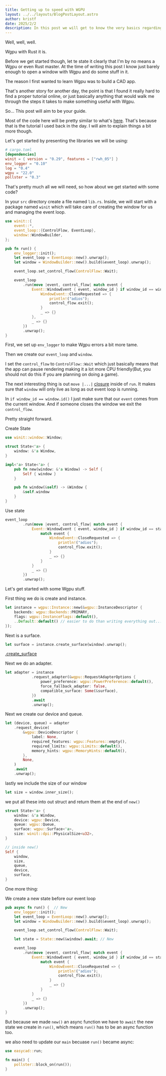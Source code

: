 ```yaml
---
title: Getting up to speed with WGPU
layout: ../../layouts/BlogPostLayout.astro
author: kristf
date: 2025/2/2
description: In this post we will get to know the very basics regarding wgpu with Rust. We will mainly focus on the base setup and opening a window.
---
```


Well, well, well.

Wgpu with Rust it is.

Before we get started though, let te state it clearly that I'm by no means a Wgpu or even Rust master. At the time of writing this post I know just barely enough to open a window with Wgpu and do some stuff in it.

The reason I first wanted to learn Wgpu was to build a CAD app.

That's another story for another day, the point is that I found it really hard to find a proper tutorial online, or just basically anything that would walk me through the steps it takes to make something useful with Wgpu.

So... This post will aim to be your guide.

Most of the code here will be pretty similar to what's [here](https://sotrh.github.io/learn-wgpu/beginner/tutorial1-window/#boring-i-know). That's because that is the tutorial I used back in the day. I will aim to explain things a bit more though.

Let's get started by presenting the libraries we will be using:

```toml
# cargo.toml
[dependencies]
winit = { version = "0.29", features = ["rwh_05"] }
env_logger = "0.10"
log = "0.4"
wgpu = "22.0"
pollster = "0.3"
```

That's pretty much all we will need, so how about we get started with some code?

In your `src` directory create a file named `lib.rs`. Inside, we will start with a package named `winit` which will take care of creating the window for us and managing the event loop.

```rust
use winit::{
    event::*,
    event_loop::{ControlFlow, EventLoop},
    window::WindowBuilder,
};

pub fn run() {
    env_logger::init();
    let event_loop = EventLoop::new().unwrap();
    let window = WindowBuilder::new().build(&event_loop).unwrap();

    event_loop.set_control_flow(ControlFlow::Wait);

    event_loop
        .run(move |event, control_flow| match event {
            Event::WindowEvent { event, window_id } if window_id == window.id() => match event {
                WindowEvent::CloseRequested => {
                    println!("adios");
                    control_flow.exit();
                }
                _ => {}
            },
            _ => {}
        })
        .unwrap();
}
```

First, we set up `env_logger` to make Wgpu errors a bit more tame.

Then we create our `event_loop` and `window`.

I set the `control_flow` to `ControlFlow::Wait` which just basically means that the app can pause rendering making it a lot more CPU friendly(But, you should not do this if you are planning on doing a game).

The next interesting thing is out `move |...|` [closure](https://doc.rust-lang.org/rust-by-example/fn/closures.html) inside of `run`. It makes sure that `window` will only live as long as out event loop is running.

In `if window_id == window.id()` I just make sure that our `event` comes from the current window. And if someone closes the window we exit the `control_flow`.

Pretty straight forward.

Create State

```rust
use winit::window::Window;

struct State<'a> {
    window: &'a Window,
}

impl<'a> State<'a> {
    pub fn new(window: &'a Window) -> Self {
        Self { window }
    }

    pub fn window(&self) -> &Window {
        &self.window
    }
}
```

Use state

```rust
event_loop
        .run(move |event, control_flow| match event {
            Event::WindowEvent { event, window_id } if window_id == state.window().id() => {      // NEW
                match event {
                    WindowEvent::CloseRequested => {
                        println!("adios");
                        control_flow.exit();
                    }
                    _ => {}
                }
            }
            _ => {}
        })
        .unwrap();

```

Let's get started with some Wgpu stuff.

First thing we do is create and instance.

```rust
let instance = wgpu::Instance::new(&wgpu::InstanceDescriptor {
    backends: wgpu::Backends::PRIMARY,
    flags: wgpu::InstanceFlags::default(),
    ..Default::default() // easier to do than writing everything out...
});
```

Next is a surface.

```rust
let surface = instance.create_surface(window).unwrap();
```

[.create_surface](https://docs.rs/wgpu/latest/wgpu/struct.Instance.html#method.create_surface)

Next we do an adapter.

```rust
let adapter = instance
            .request_adapter(&wgpu::RequestAdapterOptions {
                power_preference: wgpu::PowerPreference::default(),
                force_fallback_adapter: false,
                compatible_surface: Some(&surface),
            })
            .await
            .unwrap();
```

Next we create our device and queue.

```rust
let (device, queue) = adapter
    .request_device(
        &wgpu::DeviceDescriptor {
            label: None,
            required_features: wgpu::Features::empty(),
            required_limits: wgpu::Limits::default(),
            memory_hints: wgpu::MemoryHints::default(),
        },
        None,
    )
    .await
    .unwrap();
```

lastly we include the size of our window

```rust
let size = window.inner_size();
```

we put all these into out struct and return them at the end of `new()`

```rust
struct State<'a> {
    window: &'a Window,
    device: wgpu::Device,
    queue: wgpu::Queue,
    surface: wgpu::Surface<'a>,
    size: winit::dpi::PhysicalSize<u32>,
}

// inside new()
Self {
	window,
	size,
	queue,
	device,
	surface,
}
```

One more thing:

We create a new state before our event loop

```rust
pub async fn run() {  // New
    env_logger::init();
    let event_loop = EventLoop::new().unwrap();
    let window = WindowBuilder::new().build(&event_loop).unwrap();

    event_loop.set_control_flow(ControlFlow::Wait);

    let state = State::new(&window).await; // New

    event_loop
        .run(move |event, control_flow| match event {
            Event::WindowEvent { event, window_id } if window_id == state.window().id() => {
                match event {
                    WindowEvent::CloseRequested => {
                        println!("adios");
                        control_flow.exit();
                    }
                    _ => {}
                }
            }
            _ => {}
        })
        .unwrap();
}
```

But because we made `new()` an async function we have to `await` the new state we create in `run()`, which means `run()` has to be an async function too.

we also need to update our `main` becuase `run()` became async:

```rust
use easycad::run;

fn main() {
    pollster::block_on(run());
}
```
